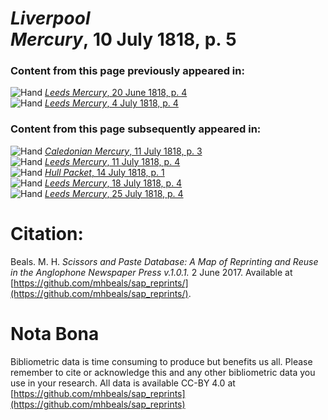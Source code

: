 # *Liverpool Mercury*, 10 July 1818, p. 5  
  
### Content from this page previously appeared in:  
![Hand](http://scissorsandpaste.net/wp-content/uploads/2017/06/smallhandpointer.png) [*Leeds Mercury*, 20 June 1818, p. 4](https://mhbeals.github.io/sap_html/Leeds-Mercury/Leeds-Mercury-20-June-1818-p-4)  
![Hand](http://scissorsandpaste.net/wp-content/uploads/2017/06/smallhandpointer.png) [*Leeds Mercury*, 4 July 1818, p. 4](https://mhbeals.github.io/sap_html/Leeds-Mercury/Leeds-Mercury-4-July-1818-p-4)  
  
### Content from this page subsequently appeared in:  
![Hand](http://scissorsandpaste.net/wp-content/uploads/2017/06/smallhandpointer.png) [*Caledonian Mercury*, 11 July 1818, p. 3](https://mhbeals.github.io/sap_html/Caledonian-Mercury/Caledonian-Mercury-11-July-1818-p-3)  
![Hand](http://scissorsandpaste.net/wp-content/uploads/2017/06/smallhandpointer.png) [*Leeds Mercury*, 11 July 1818, p. 4](https://mhbeals.github.io/sap_html/Leeds-Mercury/Leeds-Mercury-11-July-1818-p-4)  
![Hand](http://scissorsandpaste.net/wp-content/uploads/2017/06/smallhandpointer.png) [*Hull Packet*, 14 July 1818, p. 1](https://mhbeals.github.io/sap_html/Hull-Packet/Hull-Packet-14-July-1818-p-1)  
![Hand](http://scissorsandpaste.net/wp-content/uploads/2017/06/smallhandpointer.png) [*Leeds Mercury*, 18 July 1818, p. 4](https://mhbeals.github.io/sap_html/Leeds-Mercury/Leeds-Mercury-18-July-1818-p-4)  
![Hand](http://scissorsandpaste.net/wp-content/uploads/2017/06/smallhandpointer.png) [*Leeds Mercury*, 25 July 1818, p. 4](https://mhbeals.github.io/sap_html/Leeds-Mercury/Leeds-Mercury-25-July-1818-p-4)  


# Citation: 

Beals. M. H. *Scissors and Paste Database: A Map of Reprinting and Reuse in the Anglophone Newspaper Press v.1.0.1.* 2 June 2017. Available at [https://github.com/mhbeals/sap_reprints/](https://github.com/mhbeals/sap_reprints/). 

# Nota Bona

Bibliometric data is time consuming to produce but benefits us all. Please remember to cite or acknowledge this and any other bibliometric data you use in your research. All data is available CC-BY 4.0 at [https://github.com/mhbeals/sap_reprints](https://github.com/mhbeals/sap_reprints)